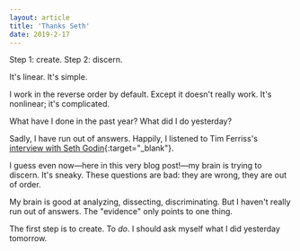 ```yaml
---
layout: article
title: 'Thanks Seth'
date: 2019-2-17
---
```


Step 1: create. Step 2: discern.

It's linear. It's simple.

I work in the reverse order by default. Except it doesn't really work. It's nonlinear; it's complicated.

What have I done in the past year? What did I do yesterday?

Sadly, I have run out of answers. Happily, I listened to Tim Ferriss's [interview with Seth Godin](https://tim.blog/2016/02/10/seth-godin/){:target="_blank"}.

I guess even now&mdash;here in this very blog post!&mdash;my brain is trying to discern. It's sneaky. These questions are bad: they are wrong, they are out of order.

My brain is good at analyzing, dissecting, discriminating. But I haven't really run out of answers. The "evidence" only points to one thing.

The first step is to create. To _do_. I should ask myself what I did yesterday tomorrow.
